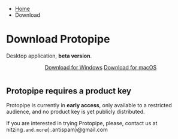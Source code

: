 <style type="text/css">
    #content h1 {
        margin-top: 2em;
    }

    #content .button {
        margin: 8px;
    }

    #downloadButtons {
        margin-bottom: 3em;
    }

    @media screen and (min-width: 42em) {
        #content p,
        #content h1,
        #content h2,
        #downloadButtons {
            text-align: center;
        }
    }
</style>

<ul class="breadcrumb">
    <li><a href="">Home</a></li>
    <li>Download</li>
</ul>

# Download Protopipe

Desktop application, **beta version**.

<div id="downloadButtons">
    <a class="button" href="windows_instructions"><i class="icon-windows"></i> Download for Windows</a>
    <a class="button" href="macOS_instructions"><i class="icon-apple"></i> Download for macOS</a>
</div>

## Protopipe requires a product key

Protopipe is currently in **early access**, only available to a restricted audience, and no product key is yet publicly distributed.

If you are interested in trying Protopipe, please, contact us at nitzing`.and.more`{:.antispam}@gmail.com